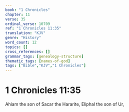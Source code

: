 ```yaml
---
book: "1 Chronicles"
chapter: 11
verse: 35
ordinal_verse: 10709
ref: "1 Chronicles 11:35"
translation: "KJV"
genre: "History"
word_count: 12
topics: []
cross_references: []
grammar_tags: [genealogy-structure]
thematic_tags: [names-of-god]
tags: ["Bible","KJV","1 Chronicles"]
---
```


# 1 Chronicles 11:35

Ahiam the son of Sacar the Hararite, Eliphal the son of Ur,

